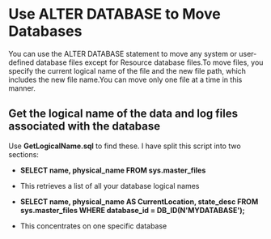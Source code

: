 # Use ALTER DATABASE to Move Databases #

You can use the ALTER DATABASE statement to move any system or user-defined database files except for Resource database files.To move files, you specify the current logical name of the file and the new file path, which includes the new file name.You can move only one file at a time in this manner. 

## Get the logical name of the data and log files associated with the database ##

Use **GetLogicalName.sql** to find these. I have split this script into two sections:

* **SELECT name, physical_name FROM sys.master_files**
 
 * This retrieves a list of all your database logical names
 
* **SELECT name, physical_name AS CurrentLocation, state_desc
FROM sys.master_files
WHERE database_id = DB_ID(N'MYDATABASE');**

 * This concentrates on one specific database

 